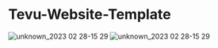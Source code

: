# Tevu-Website-Template

![unknown_2023 02 28-15 29](https://user-images.githubusercontent.com/102559935/221946702-9a7262db-3e19-446f-a00c-3aa966c695b9.png)
![unknown_2023 02 28-15 29](https://user-images.githubusercontent.com/102559935/221946716-4d8cf301-4e0e-43db-bac6-f91b466c8855.gif)
